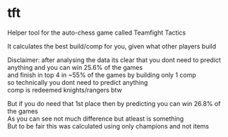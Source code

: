 # tft
Helper tool for the auto-chess game called Teamfight Tactics


It calculates the best build/comp for you, given what other players build  

Disclaimer: 
after analysing the data its clear that you dont need to predict anything and you can win 25.6% of the games  
and finish in top 4 in ~55% of the games by building only 1 comp  
so technically you dont need to predict anything  
comp is redeemed knights/rangers btw  

But if you do need that 1st place then by predicting you can win 26.8% of the games   
As you can see not much difference but atleast is something   
But to be fair this was calculated using only champions and not items  
